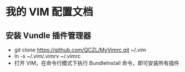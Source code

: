 # 我的 VIM 配置文档

## 安装 Vundle 插件管理器
   * git clone https://github.com/QCZL/MyVimrc.git ~/.vim
   * ln -s ~/.vim/.vimrv ~/.vimrc
   * 打开 VIM，在命令行模式下执行 BundleInstall 命令，即可安装所有插件
